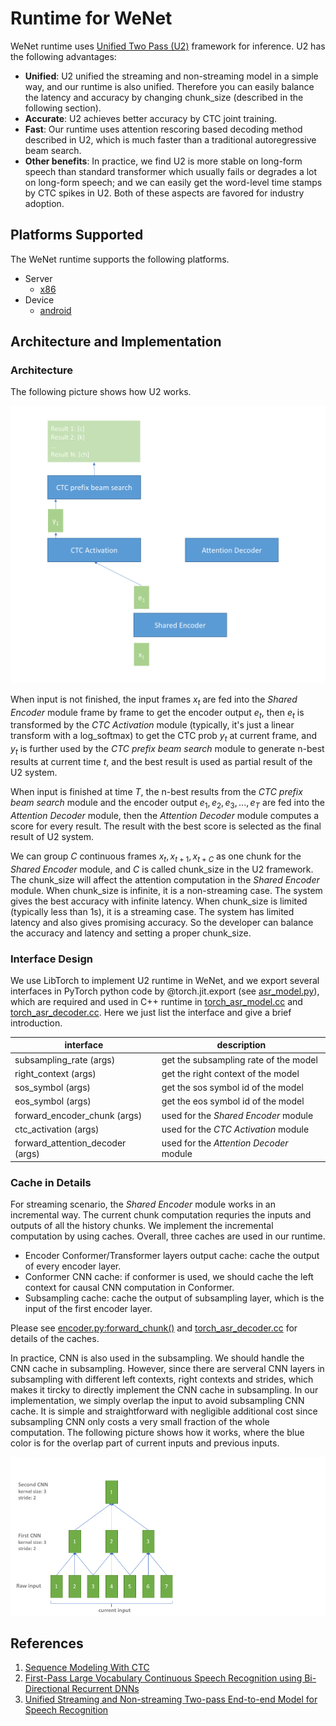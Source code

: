 # Runtime for WeNet

WeNet runtime uses [Unified Two Pass (U2)](https://arxiv.org/pdf/2012.05481.pdf) framework for inference. U2 has the following advantages:
* **Unified**: U2 unified the streaming and non-streaming model in a simple way, and our runtime is also unified. Therefore you can easily balance the latency and accuracy by changing chunk_size (described in the following section).
* **Accurate**: U2 achieves better accuracy by CTC joint training.
* **Fast**: Our runtime uses attention rescoring based decoding method described in U2, which is much faster than a traditional autoregressive beam search.
* **Other benefits**: In practice, we find U2 is more stable on long-form speech than standard transformer which usually fails or degrades a lot on long-form speech; and we can easily get the word-level time stamps by CTC spikes in U2. Both of these aspects are favored for industry adoption.

## Platforms Supported

The WeNet runtime supports the following platforms.

* Server
  * [x86](https://github.com/mobvoi/wenet/tree/main/runtime/server/x86)
* Device
  * [android](https://github.com/mobvoi/wenet/tree/main/runtime/device/android)

## Architecture and Implementation

### Architecture

The following picture shows how U2 works.

![U2](images/u2.gif)

When input is not finished, the input frames $x_t$ are fed into the *Shared Encoder* module frame by frame to get the encoder output $e_t$, then $e_t$ is transformed by the *CTC Activation* module (typically, it's just a linear transform with a log_softmax) to get the CTC prob $y_t$ at current frame, and $y_t$ is further used by the *CTC prefix beam search* module to generate n-best results at current time $t$, and the best result is used as partial result of the U2 system.

When input is finished at time $T$, the n-best results from the *CTC prefix beam search* module and the encoder output $e_1, e_2, e_3, ..., e_T$ are fed into the *Attention Decoder* module, then the *Attention Decoder* module computes a score for every result. The result with the best score is selected as the final result of U2 system.

We can group $C$ continuous frames $x_t, x_{t+1}, x_{t+C}$ as one chunk for the *Shared Encoder* module, and $C$ is called chunk_size in the U2 framework. The chunk_size will affect the attention computation in the *Shared Encoder* module. When chunk_size is infinite, it is a non-streaming case. The system gives the best accuracy with infinite latency. When chunk_size is limited (typically less than 1s), it is a streaming case. The system has limited latency and also gives promising accuracy. So the developer can balance the accuracy and latency and setting a proper chunk_size.

### Interface Design

We use LibTorch to implement U2 runtime in WeNet, and we export several interfaces in PyTorch python code by @torch.jit.export (see [asr_model.py](https://github.com/mobvoi/wenet/tree/main/wenet/transformer/asr_model.py)), which are required and used in C++ runtime in [torch_asr_model.cc](https://github.com/mobvoi/wenet/tree/main/runtime/server/x86/decoder/torch_asr_model.cc) and [torch_asr_decoder.cc](https://github.com/mobvoi/wenet/tree/main/runtime/server/x86/decoder/torch_asr_decoder.cc). Here we just list the interface and give a brief introduction.

| interface                        | description                             |
|----------------------------------|-----------------------------------------|
| subsampling_rate (args)          | get the subsampling rate of the model   |
| right_context (args)             | get the right context of the model      |
| sos_symbol (args)                | get the sos symbol id of the model      |
| eos_symbol (args)                | get the eos symbol id of the model      |
| forward_encoder_chunk (args)     | used for the *Shared Encoder* module    |
| ctc_activation (args)            | used for the *CTC Activation* module    |
| forward_attention_decoder (args) | used for the *Attention Decoder* module |

### Cache in Details

For streaming scenario, the *Shared Encoder* module works in an incremental way. The current chunk computation requries the inputs and outputs of all the history chunks. We implement the incremental computation by using caches. Overall, three caches are used in our runtime.

* Encoder Conformer/Transformer layers output cache: cache the output of every encoder layer.
* Conformer CNN cache: if conformer is used, we should cache the left context for causal CNN computation in Conformer.
* Subsampling cache: cache the output of subsampling layer, which is the input of the first encoder layer.

Please see [encoder.py:forward_chunk()](https://github.com/mobvoi/wenet/tree/main/wenet/transformer/encoder.py) and [torch_asr_decoder.cc](https://github.com/mobvoi/wenet/tree/main/runtime/server/x86/decoder/torch_asr_decoder.cc) for details of the caches.

In practice, CNN is also used in the subsampling. We should handle the CNN cache in subsampling. However, since there are serveral CNN layers in subsampling with different left contexts, right contexts and strides, which makes it tircky to directly implement the CNN cache in subsampling. In our implementation, we simply overlap the input to avoid subsampling CNN cache. It is simple and straightforward with negligible additional cost since subsampling CNN only costs a very small fraction of the whole computation. The following picture shows how it works, where the blue color is for the overlap part of current inputs and previous inputs.

![Overlap input for Subsampling CNN](images/subsampling_overalp.gif)

## References
1. [Sequence Modeling With CTC](https://distill.pub/2017/ctc/)
2. [First-Pass Large Vocabulary Continuous Speech Recognition using Bi-Directional Recurrent DNNs](https://arxiv.org/pdf/1408.2873.pdf)
3. [Unified Streaming and Non-streaming Two-pass End-to-end Model for Speech Recognition](https://arxiv.org/pdf/2012.05481.pdf)
